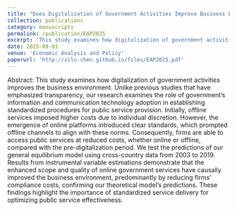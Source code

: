 ```yaml
---
title: "Does Digitalization of Government Activities Improve Business Environment? The Influence of Public Service Standardization"
collection: publications
category: manuscripts
permalink: /publication/EAP2025
excerpt: 'This study examines how digitalization of government activities improves the business environment. Unlike previous studies that have emphasized transparency, our research examines the role of government’s information and communication technology adoption in establishing standardized procedures for public service provision. Initially, offline services imposed higher costs due to individual discretion. However, the emergence of online platforms introduced clear standards, which prompted offline channels to align with these norms. Consequently, firms are able to access public services at reduced costs, whether online or offline, compared with the pre-digitalization period. We test the predictions of our general equilibrium model using cross-country data from 2003 to 2019. Results from instrumental variable estimations demonstrate that the enhanced scope and quality of online government services have causally improved the business environment, predominantly by reducing firms’ compliance costs, confirming our theoretical model’s predictions. These findings highlight the importance of standardized service delivery for optimizing public service effectiveness.'
date: 2025-09-01
venue: 'Economic Analysis and Policy'
paperurl: 'http://xilu-chen.github.io/files/EAP2025.pdf'
---
```


Abstract: This study examines how digitalization of government activities improves the business environment. Unlike previous studies that have emphasized transparency, our research examines the role of government’s information and communication technology adoption in establishing standardized procedures for public service provision. Initially, offline services imposed higher costs due to individual discretion. However, the emergence of online platforms introduced clear standards, which prompted offline channels to align with these norms. Consequently, firms are able to access public services at reduced costs, whether online or offline, compared with the pre-digitalization period. We test the predictions of our general equilibrium model using cross-country data from 2003 to 2019. Results from instrumental variable estimations demonstrate that the enhanced scope and quality of online government services have causally improved the business environment, predominantly by reducing firms’ compliance costs, confirming our theoretical model’s predictions. These findings highlight the importance of standardized service delivery for optimizing public service effectiveness.
